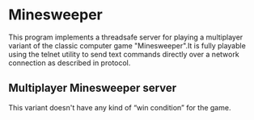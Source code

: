 # Minesweeper

This program implements a threadsafe server for playing a multiplayer variant of the classic computer game "Minesweeper".It is fully playable using the telnet utility to send text commands directly over a network connection as described in protocol.

## Multiplayer Minesweeper server

This variant doesn't have any kind of “win condition” for the game.

